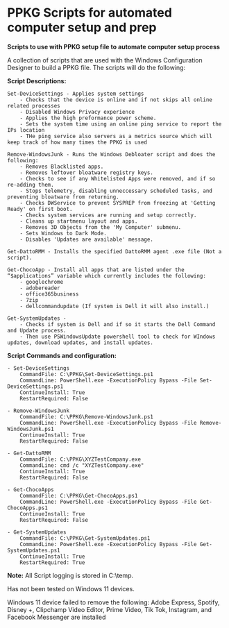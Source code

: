 # PPKG Scripts for automated computer setup and prep
**Scripts to use with PPKG setup file to automate computer setup process**

A collection of scripts that are used with the Windows Configuration Designer to build a PPKG file. The scripts will do the following:

**Script Descriptions:**
```
Set-DeviceSettings - Applies system settings
	- Checks that the device is online and if not skips all online related processes
	- Disabled Windows Privacy experience
	- Applies the high preformance power scheme.
	- Sets the system time using an online ping service to report the IPs location
	- THe ping service also servers as a metrics source which will keep track of how many times the PPKG is used

Remove-WindowsJunk - Runs the Windows Debloater script and does the following:
	- Removes Blacklisted apps. 
	- Removes leftover bloatware registry keys. 
	- Checks to see if any Whitelisted Apps were removed, and if so re-adding them. 
	- Stops telemetry, disabling unneccessary scheduled tasks, and preventing bloatware from returning. 
	- Checks DWService to prevent SYSPREP from freezing at 'Getting Ready' on first boot.
	- Checks system services are running and setup correctly. 
	- Cleans up startmenu layout and apps. 
	- Removes 3D Objects from the 'My Computer' submenu.
	- Sets Windows to Dark Mode.
	- Disables 'Updates are available' message.

Get-DattoRMM - Installs the specified DattoRMM agent .exe file (Not a script).

Get-ChocoApp - Install all apps that are listed under the “$applications” variable which currently includes the following:
	- googlechrome
	- adobereader
	- office365business
	- 7zip
	- dellcommandupdate (If system is Dell it will also install.)

Get-SystemUpdates - 
	- Checks if system is Dell and if so it starts the Dell Command and Update process. 
	- Then use PSWindowsUpdate powershell tool to check for WIndows updates, download updates, and install updates. 
```

**Script Commands and configuration:**
```
- Set-DeviceSettings
	CommandFile: C:\PPKG\Set-DeviceSettings.ps1 
	CommandLine: PowerShell.exe -ExecutionPolicy Bypass -File Set-DeviceSettings.ps1
	ContinueInstall: True
	RestartRequired: False 

- Remove-WindowsJunk
	CommandFile: C:\PPKG\Remove-WindowsJunk.ps1 
	CommandLine: PowerShell.exe -ExecutionPolicy Bypass -File Remove-WindowsJunk.ps1
	ContinueInstall: True
	RestartRequired: False 

- Get-DattoRMM
	CommandFile: C:\PPKG\XYZTestCompany.exe 
	CommandLine: cmd /c "XYZTestCompany.exe"
	ContinueInstall: True
	RestartRequired: False 

- Get-ChocoApps
	CommandFile: C:\PPKG\Get-ChocoApps.ps1
	CommandLine: PowerShell.exe -ExecutionPolicy Bypass -File Get-ChocoApps.ps1
	ContinueInstall: True
	RestartRequired: False 

- Get-SystemUpdates
	CommandFile: C:\PPKG\Get-SystemUpdates.ps1 
	CommandLine: PowerShell.exe -ExecutionPolicy Bypass -File Get-SystemUpdates.ps1
	ContinueInstall: True
	RestartRequired: True
```

**Note:**
All Script logging is stored in C:\temp. 

Has not been tested on Windows 11 devices.

Windows 11 device failed to remove the following:
Adobe Express, Spotify, Disney +, Clipchamp Video Editor, Prime Video, Tik Tok, Instagram, and Facebook Messenger are installed

